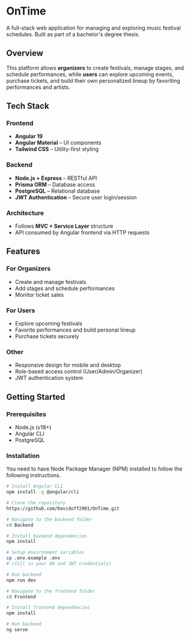 # OnTime

A full-stack web application for managing and exploring music festival schedules. Built as part of a bachelor's degree thesis.

## Overview

This platform allows **organizers** to create festivals, manage stages, and schedule performances, while **users** can explore upcoming events, purchase tickets, and build their own personalized lineup by favoriting performances and artists.

## Tech Stack

### Frontend
- **Angular 19**
- **Angular Material** – UI components
- **Tailwind CSS** – Utility-first styling

### Backend
- **Node.js + Express** – RESTful API
- **Prisma ORM** – Database access
- **PostgreSQL** – Relational database
- **JWT Authentication** – Secure user login/session

### Architecture
- Follows **MVC + Service Layer** structure
- API consumed by Angular frontend via HTTP requests

##  Features

###  For Organizers
- Create and manage festivals
- Add stages and schedule performances
- Monitor ticket sales

###  For Users
- Explore upcoming festivals
- Favorite performances and build personal lineup
- Purchase tickets securely

###  Other
- Responsive design for mobile and desktop
- Role-based access control (User/Admin/Organizer)
- JWT authentication system

##  Getting Started

### Prerequisites
- Node.js (v18+)
- Angular CLI
- PostgreSQL

### Installation

You need to have Node Package Manager (NPM) installed to follow the following instructions.

````bash
# Install Angular CLI
npm install -g @angular/cli

````

```bash
# Clone the repository
https://github.com/Davidoff2901/OnTime.git

# Navigate to the backend folder
cd Backend

# Install backend dependencies
npm install

# Setup environment variables
cp .env.example .env
# (fill in your DB and JWT credentials)

# Run backend
npm run dev
````

```bash
# Navigate to the frontend folder
cd Frontend

# Install frontend dependencies
npm install

# Run backend
ng serve


